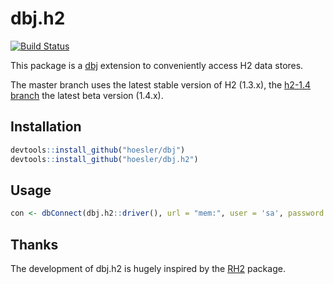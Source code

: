 # dbj.h2

[![Build Status](https://travis-ci.org/hoesler/dbj-h2.svg?branch=master)](https://travis-ci.org/hoesler/dbj-h2)

This package is a [dbj](https://github.com/hoesler/dbj) extension to conveniently access H2 data stores.

The master branch uses the latest stable version of H2 (1.3.x), the [h2-1.4 branch](https://github.com/hoesler/dbj-h2/tree/h2-1.4) the latest beta version (1.4.x).

## Installation
```R
devtools::install_github("hoesler/dbj")
devtools::install_github("hoesler/dbj.h2")
```

## Usage
```R
con <- dbConnect(dbj.h2::driver(), url = "mem:", user = 'sa', password = '')
```

## Thanks
The development of dbj.h2 is hugely inspired by the [RH2](https://github.com/dmkaplan2000/RH2) package.